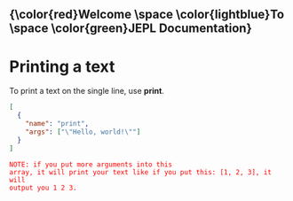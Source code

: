## {\color{red}Welcome \space \color{lightblue}To \space \color{green}JEPL Documentation}
# Printing a text
To print a text on the single line, use <b>print</b>.<br>
```json
[
  {
    "name": "print",
    "args": ["\"Hello, world!\""]
  }
]
```
<code style="color : red">NOTE: if you put more arguments into this array, it will print your text like if you put this: [1, 2, 3], it will output you 1 2 3.</code>
